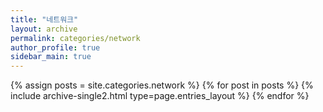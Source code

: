 ```yaml
---
title: "네트워크"
layout: archive
permalink: categories/network
author_profile: true
sidebar_main: true
---
```



{% assign posts = site.categories.network %}
{% for post in posts %} {% include archive-single2.html type=page.entries_layout %} {% endfor %}
